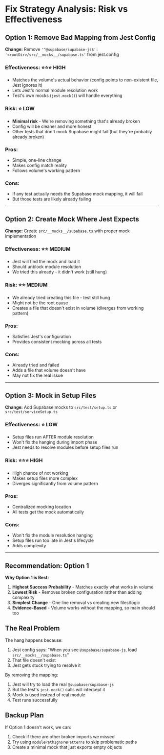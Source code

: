 # Fix Strategy Analysis: Risk vs Effectiveness

## Option 1: Remove Bad Mapping from Jest Config
**Change:** Remove `'^@supabase/supabase-js$': '<rootDir>/src/__mocks__/supabase.ts'` from jest.config

### Effectiveness: ⭐⭐⭐ HIGH
- Matches the volume's actual behavior (config points to non-existent file, Jest ignores it)
- Lets Jest's normal module resolution work
- Test's own mocks (`jest.mock()`) will handle everything

### Risk: ⭐ LOW  
- **Minimal risk** - We're removing something that's already broken
- Config will be cleaner and more honest
- Other tests that don't mock Supabase might fail (but they're probably already broken)

### Pros:
- Simple, one-line change
- Makes config match reality
- Follows volume's working pattern

### Cons:
- If any test actually needs the Supabase mock mapping, it will fail
- But those tests are likely already failing

---

## Option 2: Create Mock Where Jest Expects
**Change:** Create `src/__mocks__/supabase.ts` with proper mock implementation

### Effectiveness: ⭐⭐ MEDIUM
- Jest will find the mock and load it
- Should unblock module resolution
- We tried this already - it didn't work (still hung)

### Risk: ⭐⭐ MEDIUM
- We already tried creating this file - test still hung
- Might not be the root cause
- Creates a file that doesn't exist in volume (diverges from working pattern)

### Pros:
- Satisfies Jest's configuration
- Provides consistent mocking across all tests

### Cons:
- Already tried and failed
- Adds a file that volume doesn't have
- May not fix the real issue

---

## Option 3: Mock in Setup Files
**Change:** Add Supabase mocks to `src/test/setup.ts` or `src/test/serviceSetup.ts`

### Effectiveness: ⭐ LOW
- Setup files run AFTER module resolution
- Won't fix the hanging during import phase
- Jest needs to resolve modules before setup files run

### Risk: ⭐⭐⭐ HIGH
- High chance of not working
- Makes setup files more complex
- Diverges significantly from volume pattern

### Pros:
- Centralized mocking location
- All tests get the mock automatically

### Cons:
- Won't fix the module resolution hanging
- Setup files run too late in Jest's lifecycle
- Adds complexity

---

## Recommendation: Option 1

**Why Option 1 is Best:**

1. **Highest Success Probability** - Matches exactly what works in volume
2. **Lowest Risk** - Removes broken configuration rather than adding complexity
3. **Simplest Change** - One line removal vs creating new files/logic
4. **Evidence-Based** - Volume works without the mapping, so main should too

## The Real Problem

The hang happens because:
1. Jest config says: "When you see `@supabase/supabase-js`, load `src/__mocks__/supabase.ts`"
2. That file doesn't exist
3. Jest gets stuck trying to resolve it

By removing the mapping:
1. Jest will try to load the real `@supabase/supabase-js`
2. But the test's `jest.mock()` calls will intercept it
3. Mock is used instead of real module
4. Test runs successfully

## Backup Plan

If Option 1 doesn't work, we can:
1. Check if there are other broken imports we missed
2. Try using `modulePathIgnorePatterns` to skip problematic paths
3. Create a minimal mock that just exports empty objects